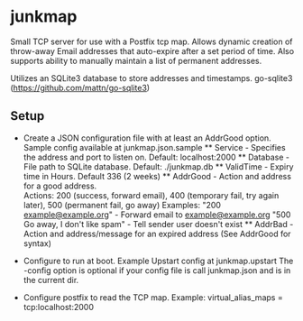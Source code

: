 junkmap
=======
Small TCP server for use with a Postfix tcp map.  Allows dynamic creation of throw-away Email addresses that auto-expire after a set period of time.  Also supports ability to manually maintain a list of permanent addresses. 

Utilizes an SQLite3 database to store addresses and timestamps.
go-sqlite3 (https://github.com/mattn/go-sqlite3)

Setup
-----
* Create a JSON configuration file with at least an AddrGood option.  Sample config available at junkmap.json.sample
** Service - Specifies the address and port to listen on.  Default: localhost:2000
** Database - File path to SQLite database.  Default: ./junkmap.db
** ValidTime - Expiry time in Hours.  Default 336 (2 weeks)
** AddrGood - Action and address for a good address.  
   Actions: 200 (success, forward email), 
            400 (temporary fail, try again later), 
            500 (permanent fail, go away)
   Examples: "200 example@example.org" - Forward email to example@example.org
             "500 Go away, I don't like spam" - Tell sender user doesn't exist
** AddrBad - Action and address/message for an expired address (See AddrGood for syntax)

* Configure to run at boot.  Example Upstart config at junkmap.upstart
  The -config option is optional if your config file is call junkmap.json and is in the current dir.
* Configure postfix to read the TCP map.
  Example: virtual_alias_maps = tcp:localhost:2000




